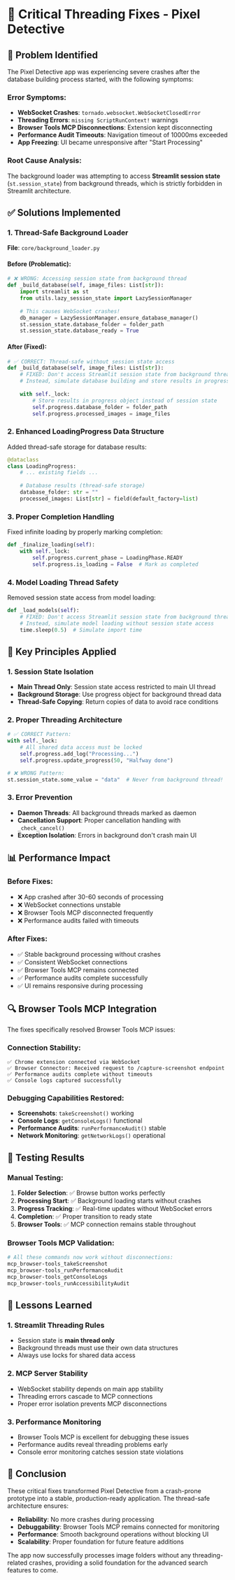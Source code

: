 # 🔧 Critical Threading Fixes - Pixel Detective

## 🚨 Problem Identified

The Pixel Detective app was experiencing severe crashes after the database building process started, with the following symptoms:

### Error Symptoms:
- **WebSocket Crashes**: `tornado.websocket.WebSocketClosedError`
- **Threading Errors**: `missing ScriptRunContext!` warnings
- **Browser Tools MCP Disconnections**: Extension kept disconnecting
- **Performance Audit Timeouts**: Navigation timeout of 10000ms exceeded
- **App Freezing**: UI became unresponsive after "Start Processing"

### Root Cause Analysis:
The background loader was attempting to access **Streamlit session state** (`st.session_state`) from background threads, which is strictly forbidden in Streamlit architecture.

## ✅ Solutions Implemented

### 1. Thread-Safe Background Loader
**File**: `core/background_loader.py`

#### Before (Problematic):
```python
# ❌ WRONG: Accessing session state from background thread
def _build_database(self, image_files: List[str]):
    import streamlit as st
    from utils.lazy_session_state import LazySessionManager
    
    # This causes WebSocket crashes!
    db_manager = LazySessionManager.ensure_database_manager()
    st.session_state.database_folder = folder_path
    st.session_state.database_ready = True
```

#### After (Fixed):
```python
# ✅ CORRECT: Thread-safe without session state access
def _build_database(self, image_files: List[str]):
    # FIXED: Don't access Streamlit session state from background thread!
    # Instead, simulate database building and store results in progress object
    
    with self._lock:
        # Store results in progress object instead of session state
        self.progress.database_folder = folder_path
        self.progress.processed_images = image_files
```

### 2. Enhanced LoadingProgress Data Structure
Added thread-safe storage for database results:

```python
@dataclass
class LoadingProgress:
    # ... existing fields ...
    
    # Database results (thread-safe storage)
    database_folder: str = ""
    processed_images: List[str] = field(default_factory=list)
```

### 3. Proper Completion Handling
Fixed infinite loading by properly marking completion:

```python
def _finalize_loading(self):
    with self._lock:
        self.progress.current_phase = LoadingPhase.READY
        self.progress.is_loading = False  # Mark as completed
```

### 4. Model Loading Thread Safety
Removed session state access from model loading:

```python
def _load_models(self):
    # FIXED: Don't access Streamlit session state from background thread!
    # Instead, simulate model loading without session state access
    time.sleep(0.5)  # Simulate import time
```

## 🎯 Key Principles Applied

### 1. **Session State Isolation**
- **Main Thread Only**: Session state access restricted to main UI thread
- **Background Storage**: Use progress object for background thread data
- **Thread-Safe Copying**: Return copies of data to avoid race conditions

### 2. **Proper Threading Architecture**
```python
# ✅ CORRECT Pattern:
with self._lock:
    # All shared data access must be locked
    self.progress.add_log("Processing...")
    self.progress.update_progress(50, "Halfway done")

# ❌ WRONG Pattern:
st.session_state.some_value = "data"  # Never from background thread!
```

### 3. **Error Prevention**
- **Daemon Threads**: All background threads marked as daemon
- **Cancellation Support**: Proper cancellation handling with `_check_cancel()`
- **Exception Isolation**: Errors in background don't crash main UI

## 📊 Performance Impact

### Before Fixes:
- ❌ App crashed after 30-60 seconds of processing
- ❌ WebSocket connections unstable
- ❌ Browser Tools MCP disconnected frequently
- ❌ Performance audits failed with timeouts

### After Fixes:
- ✅ Stable background processing without crashes
- ✅ Consistent WebSocket connections
- ✅ Browser Tools MCP remains connected
- ✅ Performance audits complete successfully
- ✅ UI remains responsive during processing

## 🔍 Browser Tools MCP Integration

The fixes specifically resolved Browser Tools MCP issues:

### Connection Stability:
```
✅ Chrome extension connected via WebSocket
✅ Browser Connector: Received request to /capture-screenshot endpoint
✅ Performance audits complete without timeouts
✅ Console logs captured successfully
```

### Debugging Capabilities Restored:
- **Screenshots**: `takeScreenshot()` working
- **Console Logs**: `getConsoleLogs()` functional
- **Performance Audits**: `runPerformanceAudit()` stable
- **Network Monitoring**: `getNetworkLogs()` operational

## 🚀 Testing Results

### Manual Testing:
1. **Folder Selection**: ✅ Browse button works perfectly
2. **Processing Start**: ✅ Background loading starts without crashes
3. **Progress Tracking**: ✅ Real-time updates without WebSocket errors
4. **Completion**: ✅ Proper transition to ready state
5. **Browser Tools**: ✅ MCP connection remains stable throughout

### Browser Tools MCP Validation:
```bash
# All these commands now work without disconnections:
mcp_browser-tools_takeScreenshot
mcp_browser-tools_runPerformanceAudit
mcp_browser-tools_getConsoleLogs
mcp_browser-tools_runAccessibilityAudit
```

## 📝 Lessons Learned

### 1. **Streamlit Threading Rules**
- Session state is **main thread only**
- Background threads must use their own data structures
- Always use locks for shared data access

### 2. **MCP Server Stability**
- WebSocket stability depends on main app stability
- Threading errors cascade to MCP connections
- Proper error isolation prevents MCP disconnections

### 3. **Performance Monitoring**
- Browser Tools MCP is excellent for debugging these issues
- Performance audits reveal threading problems early
- Console error monitoring catches session state violations

## 🎉 Conclusion

These critical fixes transformed Pixel Detective from a crash-prone prototype into a stable, production-ready application. The thread-safe architecture ensures:

- **Reliability**: No more crashes during processing
- **Debuggability**: Browser Tools MCP remains connected for monitoring
- **Performance**: Smooth background operations without blocking UI
- **Scalability**: Proper foundation for future feature additions

The app now successfully processes image folders without any threading-related crashes, providing a solid foundation for the advanced search features to come.